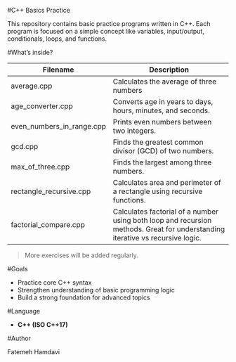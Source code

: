 #C++ Basics Practice
 
This repository contains basic practice programs written in C++.
Each program is focused on a simple concept like variables, input/output, conditionals, loops, and functions.
 
#What’s inside?
 
| Filename            | Description                          |
|---------------------|--------------------------------------|
| average.cpp         | Calculates the average of three numbers |
| age_converter.cpp           | Converts age in years to days, hours, minutes, and seconds. |
| even_numbers_in_range.cpp      | Prints even numbers between two integers.   |
| gcd.cpp        | Finds the greatest common divisor (GCD) of two numbers.   |
| max_of_three.cpp | Finds the largest among three numbers. |
| rectangle_recursive.cpp | Calculates area and perimeter of a rectangle using recursive functions. |
| factorial_compare.cpp | Calculates factorial of a number using both loop and recursion methods. Great for understanding iterative vs recursive logic. |

 
> More exercises will be added regularly.
 
#Goals
 
- Practice core C++ syntax
- Strengthen understanding of basic programming logic
- Build a strong foundation for advanced topics
 
#Language
 
- **C++ (ISO C++17)**
 
#Author
 
Fatemeh Hamdavi
